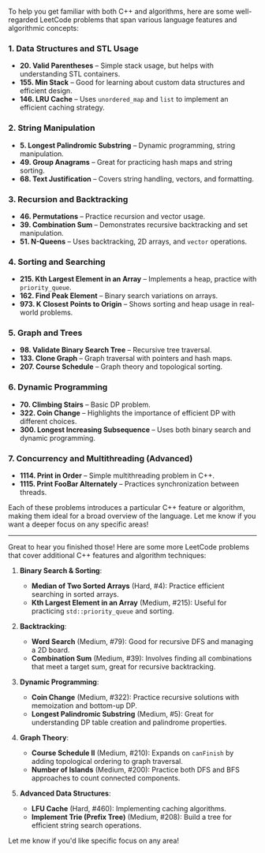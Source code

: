 To help you get familiar with both C++ and algorithms, here are some well-regarded LeetCode problems that span various language features and algorithmic concepts:

### 1. **Data Structures and STL Usage**
   - **20. Valid Parentheses** – Simple stack usage, but helps with understanding STL containers.
   - **155. Min Stack** – Good for learning about custom data structures and efficient design.
   - **146. LRU Cache** – Uses `unordered_map` and `list` to implement an efficient caching strategy.

### 2. **String Manipulation**
   - **5. Longest Palindromic Substring** – Dynamic programming, string manipulation.
   - **49. Group Anagrams** – Great for practicing hash maps and string sorting.
   - **68. Text Justification** – Covers string handling, vectors, and formatting.

### 3. **Recursion and Backtracking**
   - **46. Permutations** – Practice recursion and vector usage.
   - **39. Combination Sum** – Demonstrates recursive backtracking and set manipulation.
   - **51. N-Queens** – Uses backtracking, 2D arrays, and `vector` operations.

### 4. **Sorting and Searching**
   - **215. Kth Largest Element in an Array** – Implements a heap, practice with `priority_queue`.
   - **162. Find Peak Element** – Binary search variations on arrays.
   - **973. K Closest Points to Origin** – Shows sorting and heap usage in real-world problems.

### 5. **Graph and Trees**
   - **98. Validate Binary Search Tree** – Recursive tree traversal.
   - **133. Clone Graph** – Graph traversal with pointers and hash maps.
   - **207. Course Schedule** – Graph theory and topological sorting.

### 6. **Dynamic Programming**
   - **70. Climbing Stairs** – Basic DP problem.
   - **322. Coin Change** – Highlights the importance of efficient DP with different choices.
   - **300. Longest Increasing Subsequence** – Uses both binary search and dynamic programming.

### 7. **Concurrency and Multithreading (Advanced)**
   - **1114. Print in Order** – Simple multithreading problem in C++.
   - **1115. Print FooBar Alternately** – Practices synchronization between threads.

Each of these problems introduces a particular C++ feature or algorithm, making them ideal for a broad overview of the language. Let me know if you want a deeper focus on any specific areas!

-------------------------------

Great to hear you finished those! Here are some more LeetCode problems that cover additional C++ features and algorithm techniques:

1. **Binary Search & Sorting**:
   - **Median of Two Sorted Arrays** (Hard, #4): Practice efficient searching in sorted arrays.
   - **Kth Largest Element in an Array** (Medium, #215): Useful for practicing `std::priority_queue` and sorting.

2. **Backtracking**:
   - **Word Search** (Medium, #79): Good for recursive DFS and managing a 2D board.
   - **Combination Sum** (Medium, #39): Involves finding all combinations that meet a target sum, great for recursive backtracking.

3. **Dynamic Programming**:
   - **Coin Change** (Medium, #322): Practice recursive solutions with memoization and bottom-up DP.
   - **Longest Palindromic Substring** (Medium, #5): Great for understanding DP table creation and palindrome properties.

4. **Graph Theory**:
   - **Course Schedule II** (Medium, #210): Expands on `canFinish` by adding topological ordering to graph traversal.
   - **Number of Islands** (Medium, #200): Practice both DFS and BFS approaches to count connected components.

5. **Advanced Data Structures**:
   - **LFU Cache** (Hard, #460): Implementing caching algorithms.
   - **Implement Trie (Prefix Tree)** (Medium, #208): Build a tree for efficient string search operations.

Let me know if you'd like specific focus on any area!
